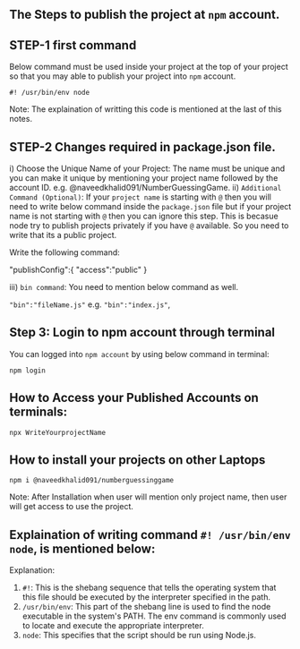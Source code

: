 ## The Steps to publish the project at `npm` account. 

## STEP-1 first command
Below command must be used inside your project at the top of your project so that you may able to publish your project into `npm` account. 

` #! /usr/bin/env node  `

Note: The explaination of writting this code is mentioned at the last of this notes. 

## STEP-2 Changes required in package.json file.

i) Choose the Unique Name of your Project: The name must be unique and you can make it unique by mentioning your project name followed by the account ID. e.g. @naveedkhalid091/NumberGuessingGame. 
ii) `Additional Command (Optional)`: If your `project name` is starting with `@` then you will need to write below command inside the `package.json` file but if your project name is not starting with `@` then you can ignore this step. This is becasue node try to publish projects privately if you have `@` available. So you need to write that its a public project.  

Write the following command: 

"publishConfig":{
    "access":"public"
}

iii) `bin command`: You need to mention below command as well. 

 `"bin":"fileName.js"` e.g. ` "bin":"index.js" `,


## Step 3: Login to npm account through terminal 

You can logged into `npm account` by using below command in terminal:

  ` npm login `

## How to Access your Published Accounts on terminals: 

` npx WriteYourprojectName `

## How to install your projects on other Laptops

` npm i @naveedkhalid091/numberguessinggame `

Note: After Installation when user will mention only project name, then user will get access to use the project. 

## Explaination of writing command ` #! /usr/bin/env node `, is mentioned below:

Explanation:
1) `#!`: This is the shebang sequence that tells the operating system that this file should be executed by the interpreter specified in the path.
2) `/usr/bin/env`: This part of the shebang line is used to find the node executable in the system's PATH. The env command is commonly used to locate and execute the appropriate interpreter.
3) `node`: This specifies that the script should be run using Node.js. 

